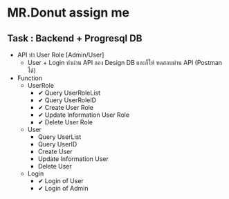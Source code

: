 # MR.Donut assign me

## Task : Backend + Progresql DB

- API ทำ User Role [Admin/User]
  - User + Login ทำผ่าน API ลอง Design DB และก็ให้ ทดสอบผ่าน API (Postman ได้)
- Function
  - UserRole
    - ✔ Query UserRoleList
    - ✔ Query UserRoleID
    - ✔ Create User Role
    - ✔ Update Information User Role
    - ✔ Delete User Role
  - User
    - Query UserList
    - Query UserID
    - Create User
    - Update Information User
    - Delete User
  - Login
    - ✔ Login of User
    - ✔ Login of Admin
